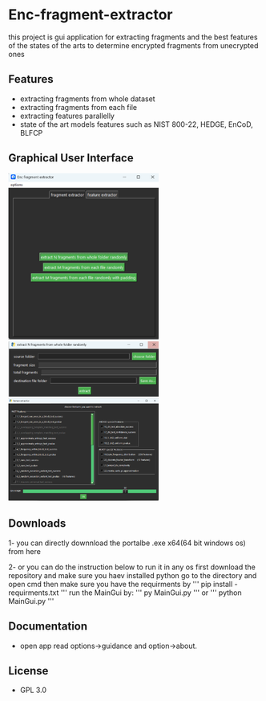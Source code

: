 # Enc-fragment-extractor

this project is gui application for extracting fragments and the best features of the states of the arts to determine encrypted fragments from unecrypted ones 

## Features
- extracting fragments from whole dataset
- extracting fragments from each file
- extracting features parallelly
- state of the art models features such as NIST 800-22, HEDGE, EnCoD, BLFCP

## Graphical User Interface
<img src="screenshots/fragment_extractor.png" alt="fragment_extractor" width="300" /> <img src="screenshots/fragment_extractor_2.png" alt="fragment_extractor_2" width="300" />
<img src="screenshots/feature_extractor.png" alt="feature_extractor" width="300" />
## Downloads
1- you can directly downnload the portalbe .exe x64(64 bit windows os) from here

2- or you can do the instruction below to run it in any os
first download the repository and make sure you haev installed python
go to the directory and open cmd then make sure you have the requirments by 
'''
 pip install -requirments.txt 
'''
run the MainGui by: 
'''
py MainGui.py
'''
or
'''
python MainGui.py
'''
## Documentation
- open app read options->guidance and option->about.

## License
- GPL 3.0
